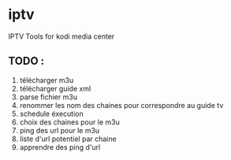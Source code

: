 # iptv
IPTV Tools for kodi media center

## TODO :
1. télécharger m3u
2. télécharger guide xml
3. parse fichier m3u
4. renommer les nom des chaines pour correspondre au guide tv
5. schedule éxecution
6. choix des chaines pour le m3u
7. ping des url pour le m3u
8. liste d'url potentiel par chaine
9. apprendre des ping d'url

